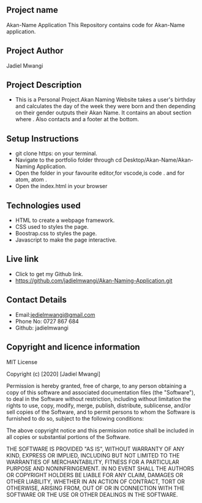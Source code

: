 ## Project name
Akan-Name Application
This Repository contains code for Akan-Name application.
## Project Author
Jadiel Mwangi
## Project Description 
* This is a Personal Project.Akan Naming Website takes a user's birthday and calculates the day of the week they were born and then depending on their gender outputs their Akan Name.   It contains an about section where . Also  contacts and a footer at the bottom.

## Setup Instructions
* git clone https: on your terminal.
* Navigate to the portfolio folder through cd Desktop/Akan-Name/Akan-Naming Application.
* Open the folder in your favourite editor,for vscode,is code . and for atom, atom .
* Open the index.html in your browser
## Technologies used
* HTML to create a webpage framework.
* CSS used to styles the page.
* Boostrap.css to styles the page.
* Javascript to make the page interactive.

## Live link
* Click to get my Github link.
* https://github.com/jadielmwangi/Akan-Naming-Application.git
## Contact Details
* Email:jedielmwangi@gmail.com
* Phone No: 0727 867 684
* Github: jadielmwangi


## Copyright and licence information

MIT License

Copyright (c) [2020] [Jadiel Mwangi]

Permission is hereby granted, free of charge, to any person obtaining a copy
of this software and associated documentation files (the "Software"), to deal
in the Software without restriction, including without limitation the rights
to use, copy, modify, merge, publish, distribute, sublicense, and/or sell
copies of the Software, and to permit persons to whom the Software is
furnished to do so, subject to the following conditions:

The above copyright notice and this permission notice shall be included in all
copies or substantial portions of the Software.

THE SOFTWARE IS PROVIDED "AS IS", WITHOUT WARRANTY OF ANY KIND, EXPRESS OR
IMPLIED, INCLUDING BUT NOT LIMITED TO THE WARRANTIES OF MERCHANTABILITY,
FITNESS FOR A PARTICULAR PURPOSE AND NONINFRINGEMENT. IN NO EVENT SHALL THE
AUTHORS OR COPYRIGHT HOLDERS BE LIABLE FOR ANY CLAIM, DAMAGES OR OTHER
LIABILITY, WHETHER IN AN ACTION OF CONTRACT, TORT OR OTHERWISE, ARISING FROM,
OUT OF OR IN CONNECTION WITH THE SOFTWARE OR THE USE OR OTHER DEALINGS IN THE
SOFTWARE.